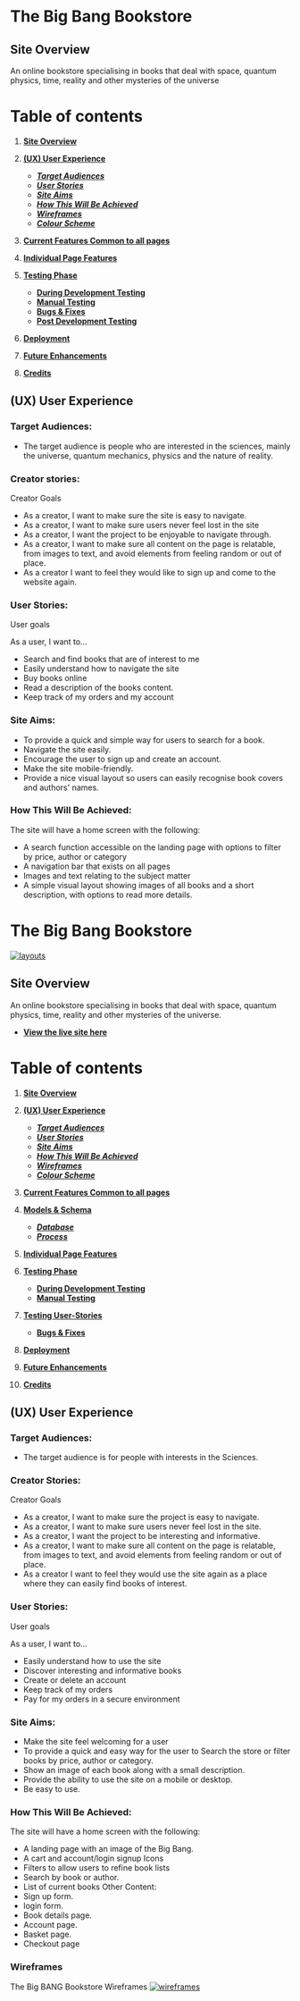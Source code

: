 # **The Big Bang Bookstore**



## **Site Overview**
An online bookstore specialising in books that deal with space, quantum physics, time, reality and other mysteries of the universe 
# Table of contents 
1. [**Site Overview**](#site-overview)
1. [**(UX) User Experience**](#ux-user-experience)
    * [***Target Audiences***](#target-audiences)
    * [***User Stories***](#user-stories)
    * [***Site Aims***](#site-aims)
    * [***How This Will Be Achieved***](#how-is-this-will-be-achieved)
    * [***Wireframes***](#wireframes)
    * [***Colour Scheme***](#colour-scheme)
1. [**Current Features Common to all pages**](#current-features-common-to-all-pages)
    
1. [**Individual Page Features**](#individual-page-content-features)
   
1. [**Testing Phase**](#testing-phase)
    * [**During Development Testing**](#during-development-testing)
    * [**Manual Testing**](#manual-testing)
    * [**Bugs & Fixes**](#bugs-and-fixes)
    * [**Post Development Testing**](#post-development-testing)
1. [**Deployment**](#deployment)
1. [**Future Enhancements**](#future-enhancements)
1. [**Credits**](#credits)

## **(UX) User Experience**
### **Target Audiences:**
* The target audience is people who are interested in the sciences, mainly the universe, quantum mechanics, physics and the nature of reality.
### **Creator stories:**
Creator Goals

* As a creator, I want to make sure the site is easy to navigate.
* As a creator, I want to make sure users never feel lost in the site
* As a creator, I want the project to be enjoyable to navigate through.
* As a creator, I want to make sure all content on the page is relatable, from images to text, and avoid elements from feeling random or out of place.
* As a creator I want to feel they would like to sign up and come to the website again.


### **User Stories:**
User goals

As a user, I want to...
* Search and find books that are of interest to me
* Easily understand how to navigate the site
* Buy books online
* Read a description of the books content.
* Keep track of my orders and my account

### **Site Aims:**
* To provide a quick and simple way for users to search for a book.
* Navigate the site easily.
* Encourage the user to sign up and create an account.
* Make the site mobile-friendly.
* Provide a nice visual layout so users can easily recognise book covers and authors' names.

### **How This Will Be Achieved:**
The site will have a home screen with the following:
* A search function accessible on the landing page with options to filter by price, author or category
* A navigation bar that exists on all pages
* Images and text relating to the subject matter
* A simple visual layout showing images of all books and a short description, with options to read more details.

# **The Big Bang Bookstore**

<p dir="auto"><a target="_blank" rel="noopener noreferrer" href="https://github.com/iftec/bigbangbookstore/blob/main/documentation/wireframe4.png?raw=true"><img src="https://github.com/iftec/bigbangbookstore/blob/main/documentation//wireframe4.png.jpg?raw=true" alt="layouts" style="max-width: 100%;"></a></p>

## **Site Overview**
An online bookstore specialising in books that deal with space, quantum physics, time, reality and other mysteries of the universe. 
* <a href="https://recipebook.andyryan.tech" rel="nofollow"><strong>View the live site here</strong></a>

# Table of contents 
1. [**Site Overview**](#site-overview)
1. [**(UX) User Experience**](#ux-user-experience)
    * [***Target Audiences***](#target-audiences)
    * [***User Stories***](#user-stories)
    * [***Site Aims***](#site-aims)
    * [***How This Will Be Achieved***](#how-this-will-be-achieved)
    * [***Wireframes***](#wireframes)
    * [***Colour Scheme***](#colour-scheme)
1. [**Current Features Common to all pages**](#current-features-common-to-all-pages)
1. [**Models & Schema**](#models--schema)
    * [***Database***](#database)
    * [***Process***](#process)    
1. [**Individual Page Features**](#individual-page-content-features)
   
1. [**Testing Phase**](#testing-phase)
    * [**During Development Testing**](#during-development-testing)
    * [**Manual Testing**](#manual-testing)
1. [**Testing User-Stories**](#testing-user-stories)
    * [**Bugs & Fixes**](#bugs-and-fixes)
1. [**Deployment**](#deployment)
1. [**Future Enhancements**](#future-enhancements)
1. [**Credits**](#credits)

## **(UX) User Experience**


### **Target Audiences:**
* The target audience is for people with interests in the Sciences.
### **Creator Stories:**
Creator Goals

* As a creator, I want to make sure the project is easy to navigate.
* As a creator, I want to make sure users never feel lost in the site.
* As a creator, I want the project to be interesting and informative.
* As a creator, I want to make sure all content on the page is relatable, from images to text, and avoid elements from feeling random or out of place.
* As a creator I want to feel they would use the site again as a place where they can easily find books of interest.

### **User Stories:**
User goals

As a user, I want to...
* Easily understand how to use the site
* Discover interesting and informative books
* Create or delete an account
* Keep track of my orders
* Pay for my orders in a secure environment

### **Site Aims:**
* Make the site feel welcoming for a user
* To provide a quick and easy way for the user to Search the store or filter books by price, author or category.
* Show an image of each book along with a small description.
* Provide the ability to use the site on a mobile or desktop.
* Be easy to use.

### **How This Will Be Achieved:**
The site will have a home screen with the following:
* A landing page with an image of the Big Bang.
* A cart and account/login signup Icons
* Filters to allow users to  refine book lists
* Search by book or author.
* List of current books
Other Content:
* Sign up form.
* login form.
* Book details page.
* Account page.
* Basket page.
* Checkout page
 

### **Wireframes**
<p dir="auto">The Big BANG Bookstore Wireframes
<a target="_blank" rel="noopener noreferrer" href="https://github.com/iftec/bigbangbookstore/blob/main/documentation/wireframes4.png?raw=true"><img src="https://github.com/iftec/bigbangbookstore/raw/main/documentation/wireframes4.png?raw=true" alt="wireframes" style="max-width: 100%;"></a></p>

